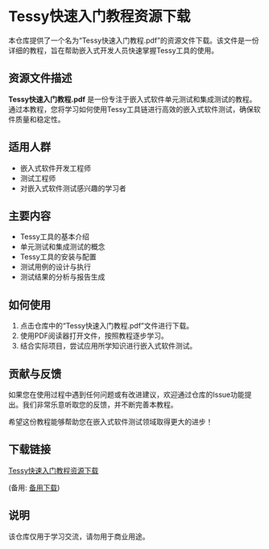 # Tessy快速入门教程资源下载

本仓库提供了一个名为“Tessy快速入门教程.pdf”的资源文件下载。该文件是一份详细的教程，旨在帮助嵌入式开发人员快速掌握Tessy工具的使用。

## 资源文件描述

**Tessy快速入门教程.pdf** 是一份专注于嵌入式软件单元测试和集成测试的教程。通过本教程，您将学习如何使用Tessy工具链进行高效的嵌入式软件测试，确保软件质量和稳定性。

## 适用人群

- 嵌入式软件开发工程师
- 测试工程师
- 对嵌入式软件测试感兴趣的学习者

## 主要内容

- Tessy工具的基本介绍
- 单元测试和集成测试的概念
- Tessy工具的安装与配置
- 测试用例的设计与执行
- 测试结果的分析与报告生成

## 如何使用

1. 点击仓库中的“Tessy快速入门教程.pdf”文件进行下载。
2. 使用PDF阅读器打开文件，按照教程逐步学习。
3. 结合实际项目，尝试应用所学知识进行嵌入式软件测试。

## 贡献与反馈

如果您在使用过程中遇到任何问题或有改进建议，欢迎通过仓库的Issue功能提出。我们非常乐意听取您的反馈，并不断完善本教程。

希望这份教程能够帮助您在嵌入式软件测试领域取得更大的进步！

## 下载链接
[Tessy快速入门教程资源下载](https://pan.quark.cn/s/bf32804bf115) 

(备用: [备用下载](https://pan.baidu.com/s/15zARihQk08teD5GrAuU_Xg?pwd=1234))

## 说明

该仓库仅用于学习交流，请勿用于商业用途。
